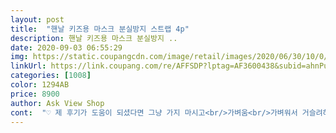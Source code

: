 ```yaml
---
layout: post 
title:  "핸날 키즈용 마스크 분실방지 스트랩 4p" 
description: 핸날 키즈용 마스크 분실방지 ..
date: 2020-09-03 06:55:29 
img: https://static.coupangcdn.com/image/retail/images/2020/06/30/10/0/371fbcc4-efbf-4fd7-8995-68f34ad40c34.jpg 
linkUrl: https://link.coupang.com/re/AFFSDP?lptag=AF3600438&subid=ahnPublicAsk&pageKey=1770280811&itemId=3014287612&vendorItemId=71002472960&traceid=V0-113-f231c8b56284d46a 
categories: [1008] 
color: 1294AB 
price: 8900 
author: Ask View Shop 
cont:  "♡ 제 후기가 도움이 되셨다면 그냥 가지 마시고<br/>가벼움<br/>가벼워서 거슬려하지도 않고 색도 눈에 띄어서 찾기도 쉽고<br/>가벼워서 착용 한것 같지도 않고 마스크 잠시 벗고 있을때도 귀에 안걸고 있어도 되니 잠시나마 자유를 찾는 느낌이에요.<br/>(목에 있는 줄도 안길어서 외출시 테이블이나 혹은 앉은 상태에서 다른 물건들이 쉽게 스치지 않아 위생상 더 좋은것 같아요.<br/>^^)<br/>귀부분 거는곳에 똑딱이가 있어서 외출후 어디 걸어놓기에도 매우 편해요.<br/><br/>그래도 똑딱이 헐거워서<br/>그만큼 튼튼한건가?<br/>길이도 딱 좋음<br/>낫겠음<br/>너어어어무 좋아요!!<br/>넘 맘에 들어서 재구매 각<br/>단점유아동꺼라 길이가 짧은감이 조금 있어요.<br/>(오히려 짧으니 저는 나름 편한거 같아요^^)<br/>대만족합니다.<br/> 아이들도 유치원이랑 학교에서 밥먹을때나 물마실때 잠깐 내리고 할수있어서 좋다고 하네요^^<br/>더우니까 차에 타면 벗고 있는데 그럴때마다 아이들이 바닥에 떨어뜨리거나 들고있다가 끈이 끊어지고 아니면 운전하는 저한테 맨날 갖고 있으라고 주고... <br/><br/>똑딱이 부분이 플라스틱이라 가벼우면서 색도 안변하고 4개 가격도 착하고 빨리오고 너무 좋아요^^ 땀나고 그럼 손으로 쓱쓱 빨아서 말려서 쓰면 되고 어른것도 사야하나 하고있어요.<br/><br/>똑딱이 있는 부분이 잘 안떨어질때 조금 쎄게 하면 떨어질꺼 같아요.<br/>(아직 떨어지진 않았는데 그래두 걱정되네요ㅠ.<br/>ㅠ)<br/>똑딱이 조금 뻑뻑함<br/>똑딱이 천부분 미어지지<br/>마스크 벗고 있을때 가방에 놔두니 마스크도 분실되고 나갈때마다 까먹어서 구매했어요.<br/><br/>마스크 잃어 버리는 것보다<br/>물 안빠짐<br/>받자마자 세탁했음<br/>부드러움<br/>사용하다 보면<br/>색 너무 이쁜거 아님?<br/>색이 파스텔톤이라 어떤 색을 하더라도 남녀 상관없이 다 이쁘더라구요.<br/> 색상 매우 만족.<br/> (색이 다 이뻐요)<br/>색이였나?<br/>성인용 사서 나도 써야지ㅋㅋ<br/>않을까?<br/>요즘은 어딜가도 마스크 필수인데... <br/><br/>이거 사고 아이들이 내리면 목에 딱 있으니 찾지도 떨어뜨리지도 않고<br/>이건 아이들꺼라 7세 9세 하긴 너무 좋지만 어른들은 너무 짧아요<br/>자꾸 품절되서 빨리 사야됨<br/>잠시 생각함ㅎ<br/>장점말이 필요없는 로켓배송으로 정말 빨리 받아봤어요.<br/>(또 품절될까봐 얼마나 조마조마한지^.<br/>^;)<br/>조금 짧긴한데 어른도<br/>조카도  사줘야겠음<br/>좋다 딱 좋다ㅋ<br/>지금은 괜찮지만 오래<br/>지퍼백 들고다니면서 넣거나 여분 마스크 한박스 차에 두고 가방에 넣고 다니고 마스크 노예라고 막 그랬는데<br/>착용샷은 나중에 올릴께요^^<br/>품절알림 기다렸다가 새벽에 알림받고 바로 주문했어요.<br/><br/>할 수 있음<br/>형광색이 원래 이렇게 이쁜<br/>" 
---
```

